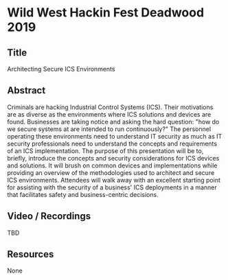 # Wild West Hackin Fest Deadwood 2019

## Title

Architecting Secure ICS Environments

## Abstract

Criminals are hacking Industrial Control Systems (ICS). Their motivations are as diverse as the environments where ICS solutions and devices are found. Businesses are taking notice and asking the hard question: "how do we secure systems at are intended to run continuously?" The personnel operating these environments need to understand IT security as much as IT security professionals need to understand the concepts and requirements of an ICS implementation. The purpose of this presentation will be to, briefly, introduce the concepts and security considerations for ICS devices and solutions. It will brush on common devices and implementations while providing an overview of the methodologies used to architect and secure ICS environments. Attendees will walk away with an excellent starting point for assisting with the security of a business' ICS deployments in a manner that facilitates safety and business-centric decisions.

## Video / Recordings

TBD

## Resources

None